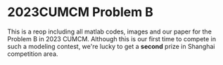 # 2023CUMCM Problem B
This is a reop including all matlab codes, images and our paper for the Problem B in 2023 CUMCM. Although this is our first time to compete in such a modeling contest, we're lucky to get a **second** prize in Shanghai competition area.
